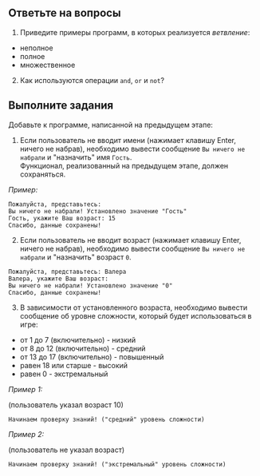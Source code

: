 ## Ответьте на вопросы

1. Приведите примеры программ, в которых реализуется _ветвление_:
   
* неполное
* полное
* множественное

2. Как используются операции `and`, `or` и `not`?

## Выполните задания

Добавьте к программе, написанной на предыдущем этапе:

1. Если пользователь не вводит имени (нажимает клавишу Enter, ничего не набрав), необходимо вывести сообщение `Вы ничего не набрали` и "назначить" имя `Гость`.  
Функционал, реализованный на предыдущем этапе, должен сохраняться.
   

_Пример:_

```
Пожалуйста, представьтесь:
Вы ничего не набрали! Установлено значение "Гость" 
Гость, укажите Ваш возраст: 15
Спасибо, данные сохранены!
```

2. Если пользователь не вводит возраст (нажимает клавишу Enter, ничего не набрав), необходимо вывести сообщение `Вы ничего не набрали` и "назначить" возраст `0`.

```
Пожалуйста, представьтесь: Валера 
Валера, укажите Ваш возраст:
Вы ничего не набрали! Установлено значение "0"
Спасибо, данные сохранены!
```

3. В зависимости от установленного возраста, необходимо вывести сообщение об уровне сложности, который будет использоваться в игре:

* от 1 до 7 (включительно) - низкий
* от 8 до 12 (включительно) - средний
* от 13 до 17 (включительно) - повышенный
* равен 18 или старше - высокий
* равен 0 - экстремальный

_Пример 1:_

(пользователь указал возраст 10)

```
Начинаем проверку знаний! ("средний" уровень сложности)
```

_Пример 2:_

(пользователь не указал возраст)

```
Начинаем проверку знаний! ("экстремальный" уровень сложности)
```